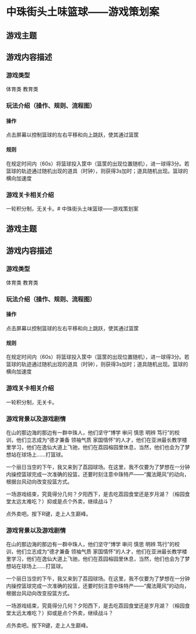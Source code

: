 # 中珠街头土味篮球——游戏策划案
## 游戏主题
## 游戏内容描述
### 游戏类型
体育类 教育类
### 玩法介绍（操作、规则、流程图）
#### 操作
点击屏幕以控制篮球的左右平移和向上跳跃，使其通过篮筐
#### 规则
在规定时间内（60s）将篮球投入筐中（篮筐的出现位置随机），进一球得3分。若篮球的轨迹通过随机出现的道具（时钟），则获得3s加时；道具随机出现。篮球的横向加速度

### 游戏关卡相关介绍
一轮积分制，无关卡。# 中珠街头土味篮球——游戏策划案
## 游戏主题
## 游戏内容描述
### 游戏类型
体育类 教育类
### 玩法介绍（操作、规则、流程图）
#### 操作
点击屏幕以控制篮球的左右平移和向上跳跃，使其通过篮筐
#### 规则
在规定时间内（60s）将篮球投入筐中（篮筐的出现位置随机），进一球得3分。若篮球的轨迹通过随机出现的道具（时钟），则获得3s加时；道具随机出现。篮球的横向加速度

### 游戏关卡相关介绍
一轮积分制，无关卡。
### 游戏背景以及游戏剧情
在山的那边海的那边有一群中珠人，他们坚守“博学 审问 慎思 明辨 笃行”的校训，他们立志成为“德才兼备 领袖气质 家国情怀”的人才，他们在亚洲最长教学楼里学习，他们在逸仙大道上飞驰，他们在荔园榕园里休息，当然，他们也会为了梦想站在球场上……打篮球。  

一个丽日当空的下午，我又来到了荔园球场。在这里，我不仅要为了梦想在一分钟内操控篮球完成一次准确的投篮，还要时刻注意中珠特产——“魔法飓风”的动向，根据台风动向改变投篮方式。
 
一场游戏结束，究竟得分几何？夕阳西下，是去吃荔园食堂还是岁月湖？（榕园食堂太远太难吃？）抑或是点个外卖，继续战斗？

点外卖吧。按下R键，走上人生巅峰。
### 游戏背景以及游戏剧情
在山的那边海的那边有一群中珠人，他们坚守“博学 审问 慎思 明辨 笃行”的校训，他们立志成为“德才兼备 领袖气质 家国情怀”的人才，他们在亚洲最长教学楼里学习，他们在逸仙大道上飞驰，他们在荔园榕园里休息，当然，他们也会为了梦想站在球场上……打篮球。  

一个丽日当空的下午，我又来到了荔园球场。在这里，我不仅要为了梦想在一分钟内操控篮球完成一次准确的投篮，还要时刻注意中珠特产——“魔法飓风”的动向，根据台风动向改变投篮方式。
 
一场游戏结束，究竟得分几何？夕阳西下，是去吃荔园食堂还是岁月湖？（榕园食堂太远太难吃？）抑或是点个外卖，继续战斗？

点外卖吧。按下R键，走上人生巅峰。